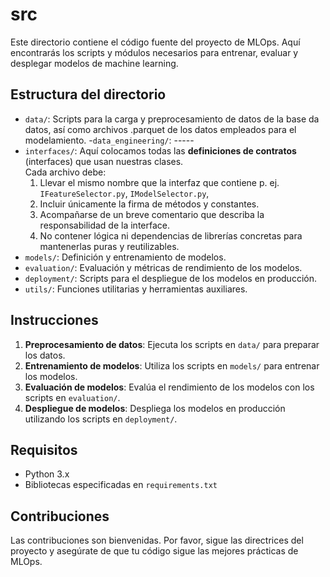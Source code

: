 # src

Este directorio contiene el código fuente del proyecto de MLOps. Aquí encontrarás los scripts y módulos necesarios para entrenar, evaluar y desplegar modelos de machine learning.

## Estructura del directorio 

- `data/`: Scripts para la carga y preprocesamiento de datos de la base da datos, así como archivos .parquet  de los datos empleados para el modelamiento.
-`data_engineering/`: ----- 
- `interfaces/`: Aquí colocamos todas las **definiciones de contratos** (interfaces) que usan nuestras clases.  
Cada archivo debe:
  1. Llevar el mismo nombre que la interfaz que contiene p. ej. `IFeatureSelector.py`, `IModelSelector.py`, 
  2. Incluir únicamente la firma de métodos y constantes.
  3. Acompañarse de un breve comentario que describa la responsabilidad de la interface.  
  4. No contener lógica ni dependencias de librerías concretas para mantenerlas puras y reutilizables.
- `models/`: Definición y entrenamiento de modelos.
- `evaluation/`: Evaluación y métricas de rendimiento de los modelos.
- `deployment/`: Scripts para el despliegue de los modelos en producción.
- `utils/`: Funciones utilitarias y herramientas auxiliares.


## Instrucciones

1. **Preprocesamiento de datos**: Ejecuta los scripts en `data/` para preparar los datos. 
2. **Entrenamiento de modelos**: Utiliza los scripts en `models/` para entrenar los modelos.
3. **Evaluación de modelos**: Evalúa el rendimiento de los modelos con los scripts en `evaluation/`.
4. **Despliegue de modelos**: Despliega los modelos en producción utilizando los scripts en `deployment/`.

## Requisitos

- Python 3.x
- Bibliotecas especificadas en `requirements.txt`

## Contribuciones

Las contribuciones son bienvenidas. Por favor, sigue las directrices del proyecto y asegúrate de que tu código sigue las mejores prácticas de MLOps.
